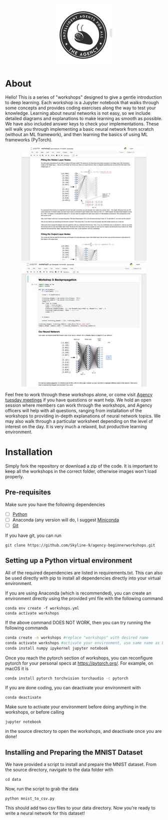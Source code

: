 
<p align="center">
  <img src="./assets/Agency Logo.png" width="180">
</p>

# About

Hello! This is a series of "workshops" designed to give a gentle introduction to deep learning. Each workshop is a Jupyter notebook that walks through some concepts and provides coding exercises along the way to test your knowledge. Learning about neural networks is not easy, so we include detailed diagrams and explanations to make learning as smooth as possible. We have also included answer keys to check your implementations. These will walk you through implementing a basic neural network from scratch (without an ML framework), and then learning the basics of using ML frameworks (PyTorch).


<p align="center">
  <img src="./assets/wkshp2_preview.png" width="400">
  <img src="./assets/wkshp3_preview.png" width="400">
</p>


Feel free to work through these workshops alone, or come visit [Agency tuesday meetings](https://gtagency.github.io/) if you have questions or want help. We hold an open session where members can work through the workshops, and Agency officers will help with all questions, ranging from installation of the workshops to providing in-depth explanations of neural network topics. We may also walk through a particular worksheet depending on the level of interest on the day. It is very much a relaxed, but productive learning environment.

# Installation

Simply fork the repository or download a zip of the code. It is important to keep all the workshops in the correct folder, otherwise images won't load properly.

## Pre-requisites

Make sure you have the following dependencies
- [ ] [Python](https://www.python.org/downloads/)
- [ ] Anaconda (any version will do, I suggest [Miniconda](https://docs.conda.io/en/main/miniconda.html)
- [ ] [Git](https://git-scm.com/book/en/v2/Getting-Started-Installing-Git)

If you have git, you can run
```git
git clone https://github.com/Skyline-9/agency-beginnerworkshops.git
```

## Setting up a Python virtual environment

All of the required dependencies are listed in requirements.txt. This can also be used directly with pip to install all dependencies directly into your virtual environment.

If you are using Anaconda (which is recommended), you can create an environment directly using the provided yml file with the following command

	conda env create -f workshops.yml
	conda activate workshops

If the above command DOES NOT WORK, then you can try running the following commands
```bash
conda create -n workshops #replace "workshops" with desired name
conda activate workshops #activate your environment, use same name as before
conda install numpy ipykernel jupyter notebook
```

Once you reach the pytorch section of workshops, you can reconfigure pytorch for your personal specs at https://pytorch.org/. For example, on macOS it is
```bash
conda install pytorch torchvision torchaudio -c pytorch
```
	
If you are done coding, you can deactivate your environment with 

	conda deactivate
	
Make sure to activate your environment before doing anything in the workshops, or before calling 
	
	jupyter notebook
	
in the source directory to open the workshops, and deactivate once you are done!

## Installing and Preparing the MNIST Dataset

We have provided a script to install and prepare the MNIST dataset. From the source directory, navigate to the data folder with 

	cd data
	
Now, run the script to grab the data

	python mnist_to_csv.py
	
This should add two csv files to your data directory. Now you're ready to write a neural network for this dataset!
